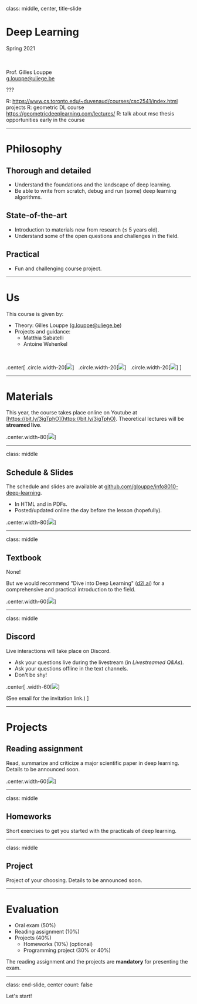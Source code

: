 class: middle, center, title-slide

# Deep Learning

Spring 2021

<br><br>
Prof. Gilles Louppe<br>
[g.louppe@uliege.be](g.louppe@uliege.be)

???

R: https://www.cs.toronto.edu/~duvenaud/courses/csc2541/index.html projects
R: geometric DL course https://geometricdeeplearning.com/lectures/
R: talk about msc thesis opportunities early in the course

---

# Philosophy

## Thorough and detailed
- Understand the foundations and the landscape of deep learning.
- Be able to write from scratch, debug and run (some) deep learning algorithms.

## State-of-the-art
- Introduction to materials new from research ($\leq$ 5 years old).
- Understand some of the open questions and challenges in the field.

## Practical
- Fun and challenging course project.

---

# Us

This course is given by:
- Theory: Gilles Louppe ([g.louppe@uliege.be](mailto:g.louppe@uliege.be))
- Projects and guidance: 
  - Matthia Sabatelli 
  - Antoine Wehenkel

<br>

.center[
.circle.width-20[![](figures/course-syllabus/gilles.jpg)] &nbsp;
.circle.width-20[![](figures/course-syllabus/matthia.jpg)] &nbsp;
.circle.width-20[![](figures/course-syllabus/antoine.jpg)]
]

---

# Materials

This year, the course takes place online on Youtube at [https://bit.ly/3igTphO](https://bit.ly/3igTphO).
Theoretical lectures will be **streamed live**.

.center.width-80[![](figures/course-syllabus/youtube.png)]

---

class: middle 

## Schedule & Slides

The schedule and slides are available at [github.com/glouppe/info8010-deep-learning](https://github.com/glouppe/info8010-deep-learning).
- In HTML and in PDFs.
- Posted/updated online the day before the lesson (hopefully).

.center.width-80[![](figures/course-syllabus/github.png)]

---

class: middle

## Textbook

None!

But we would recommend "Dive into Deep Learning" ([d2l.ai](https://d2l.ai/)) for a comprehensive and practical introduction to the field.

.center.width-60[![](figures/course-syllabus/book.png)]

---

class: middle

## Discord

Live interactions will take place on Discord. 
- Ask your questions live during the livestream (in _Livestreamed Q&As_).
- Ask your questions offline in the text channels.
- Don't be shy!

.center[
.width-60[![](figures/course-syllabus/discord.png)]

(See email for the invitation link.)
]


---

# Projects

## Reading assignment

Read, summarize and criticize a major scientific paper in deep learning. Details to be announced soon.

.center.width-60[![](figures/course-syllabus/alphago-paper.png)]

---

class: middle

## Homeworks

Short exercises to get you started with the practicals of deep learning.

---

class: middle

## Project

Project of your choosing. Details to be announced soon.

---

# Evaluation

- Oral exam (50%)
- Reading assignment (10%)
- Projects (40%)
  - Homeworks (10%) (optional)
  - Programming project (30% or 40%)

The reading assignment and the projects are **mandatory** for presenting the exam.

---

class: end-slide, center
count: false

Let's start!
